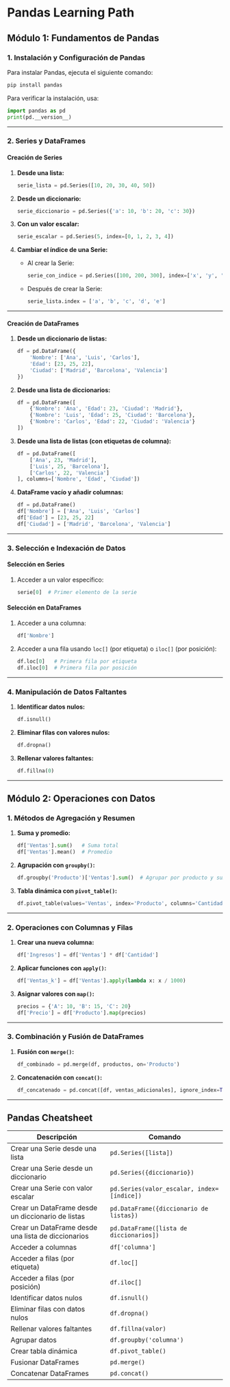
# Pandas Learning Path

## Módulo 1: Fundamentos de Pandas

### 1. Instalación y Configuración de Pandas

Para instalar Pandas, ejecuta el siguiente comando:

```bash
pip install pandas
```

Para verificar la instalación, usa:

```python
import pandas as pd
print(pd.__version__)
```

---

### 2. Series y DataFrames

#### Creación de Series

1. **Desde una lista:**
   ```python
   serie_lista = pd.Series([10, 20, 30, 40, 50])
   ```

2. **Desde un diccionario:**
   ```python
   serie_diccionario = pd.Series({'a': 10, 'b': 20, 'c': 30})
   ```

3. **Con un valor escalar:**
   ```python
   serie_escalar = pd.Series(5, index=[0, 1, 2, 3, 4])
   ```

4. **Cambiar el índice de una Serie:**
   - Al crear la Serie:
     ```python
     serie_con_indice = pd.Series([100, 200, 300], index=['x', 'y', 'z'])
     ```
   - Después de crear la Serie:
     ```python
     serie_lista.index = ['a', 'b', 'c', 'd', 'e']
     ```

---

#### Creación de DataFrames

1. **Desde un diccionario de listas:**
   ```python
   df = pd.DataFrame({
       'Nombre': ['Ana', 'Luis', 'Carlos'],
       'Edad': [23, 25, 22],
       'Ciudad': ['Madrid', 'Barcelona', 'Valencia']
   })
   ```

2. **Desde una lista de diccionarios:**
   ```python
   df = pd.DataFrame([
       {'Nombre': 'Ana', 'Edad': 23, 'Ciudad': 'Madrid'},
       {'Nombre': 'Luis', 'Edad': 25, 'Ciudad': 'Barcelona'},
       {'Nombre': 'Carlos', 'Edad': 22, 'Ciudad': 'Valencia'}
   ])
   ```

3. **Desde una lista de listas (con etiquetas de columna):**
   ```python
   df = pd.DataFrame([
       ['Ana', 23, 'Madrid'],
       ['Luis', 25, 'Barcelona'],
       ['Carlos', 22, 'Valencia']
   ], columns=['Nombre', 'Edad', 'Ciudad'])
   ```

4. **DataFrame vacío y añadir columnas:**
   ```python
   df = pd.DataFrame()
   df['Nombre'] = ['Ana', 'Luis', 'Carlos']
   df['Edad'] = [23, 25, 22]
   df['Ciudad'] = ['Madrid', 'Barcelona', 'Valencia']
   ```

---

### 3. Selección e Indexación de Datos

#### Selección en Series

1. Acceder a un valor específico:
   ```python
   serie[0]  # Primer elemento de la serie
   ```

#### Selección en DataFrames

1. Acceder a una columna:
   ```python
   df['Nombre']
   ```

2. Acceder a una fila usando `loc[]` (por etiqueta) o `iloc[]` (por posición):
   ```python
   df.loc[0]   # Primera fila por etiqueta
   df.iloc[0]  # Primera fila por posición
   ```

---

### 4. Manipulación de Datos Faltantes

1. **Identificar datos nulos:**
   ```python
   df.isnull()
   ```

2. **Eliminar filas con valores nulos:**
   ```python
   df.dropna()
   ```

3. **Rellenar valores faltantes:**
   ```python
   df.fillna(0)
   ```

---

## Módulo 2: Operaciones con Datos

### 1. Métodos de Agregación y Resumen

1. **Suma y promedio:**
   ```python
   df['Ventas'].sum()   # Suma total
   df['Ventas'].mean()  # Promedio
   ```

2. **Agrupación con `groupby()`:**
   ```python
   df.groupby('Producto')['Ventas'].sum()  # Agrupar por producto y sumar ventas
   ```

3. **Tabla dinámica con `pivot_table()`:**
   ```python
   df.pivot_table(values='Ventas', index='Producto', columns='Cantidad', aggfunc='sum')
   ```

---

### 2. Operaciones con Columnas y Filas

1. **Crear una nueva columna:**
   ```python
   df['Ingresos'] = df['Ventas'] * df['Cantidad']
   ```

2. **Aplicar funciones con `apply()`:**
   ```python
   df['Ventas_k'] = df['Ventas'].apply(lambda x: x / 1000)
   ```

3. **Asignar valores con `map()`:**
   ```python
   precios = {'A': 10, 'B': 15, 'C': 20}
   df['Precio'] = df['Producto'].map(precios)
   ```

---

### 3. Combinación y Fusión de DataFrames

1. **Fusión con `merge()`:**
   ```python
   df_combinado = pd.merge(df, productos, on='Producto')
   ```

2. **Concatenación con `concat()`:**
   ```python
   df_concatenado = pd.concat([df, ventas_adicionales], ignore_index=True)
   ```

---

## Pandas Cheatsheet

| **Descripción**                          | **Comando**                                               |
|------------------------------------------|----------------------------------------------------------|
| Crear una Serie desde una lista         | `pd.Series([lista])`                                     |
| Crear una Serie desde un diccionario    | `pd.Series({diccionario})`                               |
| Crear una Serie con valor escalar       | `pd.Series(valor_escalar, index=[índice])`              |
| Crear un DataFrame desde un diccionario de listas | `pd.DataFrame({diccionario de listas})`       |
| Crear un DataFrame desde una lista de diccionarios | `pd.DataFrame([lista de diccionarios])`         |
| Acceder a columnas                       | `df['columna']`                                         |
| Acceder a filas (por etiqueta)          | `df.loc[]`                                              |
| Acceder a filas (por posición)          | `df.iloc[]`                                             |
| Identificar datos nulos                 | `df.isnull()`                                           |
| Eliminar filas con datos nulos          | `df.dropna()`                                          |
| Rellenar valores faltantes               | `df.fillna(valor)`                                      |
| Agrupar datos                           | `df.groupby('columna')`                                 |
| Crear tabla dinámica                     | `df.pivot_table()`                                      |
| Fusionar DataFrames                      | `pd.merge()`                                           |
| Concatenar DataFrames                    | `pd.concat()`                                           |


